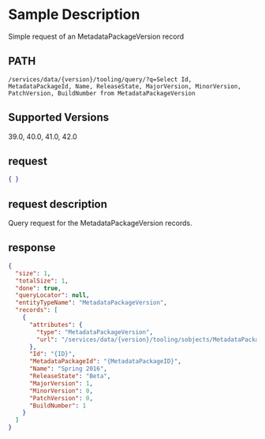 # Sample Description
Simple request of an MetadataPackageVersion record

## PATH
```
/services/data/{version}/tooling/query/?q=Select Id, MetadataPackageId, Name, ReleaseState, MajorVersion, MinorVersion, PatchVersion, BuildNumber from MetadataPackageVersion
```
## Supported Versions
39.0, 40.0, 41.0, 42.0

## request
```json
{ }
```

## request description
Query request for the MetadataPackageVersion records.

## response
```json
{
  "size": 1,
  "totalSize": 1,
  "done": true,
  "queryLocator": null,
  "entityTypeName": "MetadataPackageVersion",
  "records": [
    {
      "attributes": {
        "type": "MetadataPackageVersion",
        "url": "/services/data/{version}/tooling/sobjects/MetadataPackageVersion/{ID}"
      },
      "Id": "{ID}",
      "MetadataPackageId": "{MetadataPackageID}",
      "Name": "Spring 2016",
      "ReleaseState": "Beta",
      "MajorVersion": 1,
      "MinorVersion": 0,
      "PatchVersion": 0,
      "BuildNumber": 1
    }
  ]
}
```

